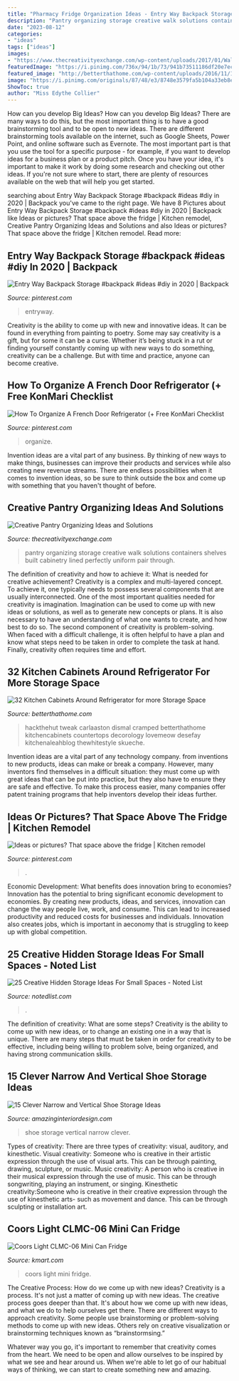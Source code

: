```yaml
---
title: "Pharmacy Fridge Organization Ideas - Entry Way Backpack Storage #backpack #ideas #diy In 2020"
description: "Pantry organizing storage creative walk solutions containers shelves built cabinetry lined perfectly uniform pair through"
date: "2023-08-12"
categories:
- "ideas"
tags: ["ideas"]
images:
- "https://www.thecreativityexchange.com/wp-content/uploads/2017/01/Walk-In-Pantry.jpg"
featuredImage: "https://i.pinimg.com/736x/94/1b/73/941b73511186df20e7ec1503d5f1a7c9.jpg"
featured_image: "http://betterthathome.com/wp-content/uploads/2016/11/15-Kitchen-cabinets-around-refrigerator.jpg"
image: "https://i.pinimg.com/originals/87/48/e3/8748e3579fa5b104a33eb8eb83be65bb.jpg"
ShowToc: true
author: "Miss Edythe Collier"
---
```



How can you develop Big Ideas?
How can you develop Big Ideas? There are many ways to do this, but the most important thing is to have a good brainstorming tool and to be open to new ideas. There are different brainstorming tools available on the internet, such as Google Sheets, Power Point, and online software such as Evernote. The most important part is that you use the tool for a specific purpose - for example, if you want to develop ideas for a business plan or a product pitch. Once you have your idea, it's important to make it work by doing some research and checking out other ideas. If you're not sure where to start, there are plenty of resources available on the web that will help you get started.

	

		
searching about Entry Way Backpack Storage #backpack #ideas #diy in 2020 | Backpack you've came to the right page. We have 8 Pictures about Entry Way Backpack Storage #backpack #ideas #diy in 2020 | Backpack like Ideas or pictures? That space above the fridge | Kitchen remodel, Creative Pantry Organizing Ideas and Solutions and also Ideas or pictures? That space above the fridge | Kitchen remodel. Read more:
		
    
## Entry Way Backpack Storage #backpack #ideas #diy In 2020 | Backpack

<img loading=lazy src="https://i.pinimg.com/736x/94/1b/73/941b73511186df20e7ec1503d5f1a7c9.jpg" onerror="this.onerror=null;this.src='https://tse4.mm.bing.net/th?id=OIP.zbg209PzUgQ6_BLBiT_Q8wAAAA&amp;pid=15.1';" alt="Entry Way Backpack Storage #backpack #ideas #diy in 2020 | Backpack">

_Source: pinterest.com_

>entryway. 

	

Creativity is the ability to come up with new and innovative ideas. It can be found in everything from painting to poetry. Some may say creativity is a gift, but for some it can be a curse. Whether it’s being stuck in a rut or finding yourself constantly coming up with new ways to do something, creativity can be a challenge. But with time and practice, anyone can become creative.

    
## How To Organize A French Door Refrigerator (+ Free KonMari Checklist

<img loading=lazy src="https://i.pinimg.com/736x/a2/fc/f8/a2fcf870e99f2e4d558720be70abafb3.jpg" onerror="this.onerror=null;this.src='https://tse4.mm.bing.net/th?id=OIP.sdiQhYGnpwbO3qPGrwQUagHaLH&amp;pid=15.1';" alt="How To Organize A French Door Refrigerator (+ Free KonMari Checklist">

_Source: pinterest.com_

>organize. 

	

Invention ideas are a vital part of any business. By thinking of new ways to make things, businesses can improve their products and services while also creating new revenue streams. There are endless possibilities when it comes to invention ideas, so be sure to think outside the box and come up with something that you haven't thought of before.

    
## Creative Pantry Organizing Ideas And Solutions

<img loading=lazy src="https://www.thecreativityexchange.com/wp-content/uploads/2017/01/Walk-In-Pantry.jpg" onerror="this.onerror=null;this.src='https://tse1.mm.bing.net/th?id=OIP.6F7uJJr_QJIHCdlsuCy6QwHaJ3&amp;pid=15.1';" alt="Creative Pantry Organizing Ideas and Solutions">

_Source: thecreativityexchange.com_

>pantry organizing storage creative walk solutions containers shelves built cabinetry lined perfectly uniform pair through. 

	

The definition of creativity and how to achieve it: What is needed for creative achievement?
Creativity is a complex and multi-layered concept. To achieve it, one typically needs to possess several components that are usually interconnected. One of the most important qualities needed for creativity is imagination. Imagination can be used to come up with new ideas or solutions, as well as to generate new concepts or plans. It is also necessary to have an understanding of what one wants to create, and how best to do so. The second component of creativity is problem-solving. When faced with a difficult challenge, it is often helpful to have a plan and know what steps need to be taken in order to complete the task at hand. Finally, creativity often requires time and effort.

    
## 32 Kitchen Cabinets Around Refrigerator For More Storage Space

<img loading=lazy src="http://betterthathome.com/wp-content/uploads/2016/11/15-Kitchen-cabinets-around-refrigerator.jpg" onerror="this.onerror=null;this.src='https://tse3.mm.bing.net/th?id=OIP.2lYwpMWncuLRvN8ihUMVhQHaLH&amp;pid=15.1';" alt="32 Kitchen Cabinets Around Refrigerator for more Storage Space">

_Source: betterthathome.com_

>hackthehut tweak carlaaston dismal cramped betterthathome kitchencabinets countertops decorology lovemeow desefay kitchenaleahblog thewhitestyle skueche. 

	

Invention ideas are a vital part of any technology company. from inventions to new products, ideas can make or break a company. However, many inventors find themselves in a difficult situation: they must come up with great ideas that can be put into practice, but they also have to ensure they are safe and effective. To make this process easier, many companies offer patent training programs that help inventors develop their ideas further.

    
## Ideas Or Pictures? That Space Above The Fridge | Kitchen Remodel

<img loading=lazy src="https://i.pinimg.com/originals/87/48/e3/8748e3579fa5b104a33eb8eb83be65bb.jpg" onerror="this.onerror=null;this.src='https://tse3.mm.bing.net/th?id=OIP.FD5_Br2EmU4WCbiVSQmkJwHaJ4&amp;pid=15.1';" alt="Ideas or pictures? That space above the fridge | Kitchen remodel">

_Source: pinterest.com_

>. 

	

Economic Development: What benefits does innovation bring to economies?
Innovation has the potential to bring significant economic development to economies. By creating new products, ideas, and services, innovation can change the way people live, work, and consume. This can lead to increased productivity and reduced costs for businesses and individuals. Innovation also creates jobs, which is important in aeconomy that is struggling to keep up with global competition.

    
## 25 Creative Hidden Storage Ideas For Small Spaces - Noted List

<img loading=lazy src="https://notedlist.com/wp-content/uploads/2016/04/hidden-storage/3-hidden-storage-ideas.jpg" onerror="this.onerror=null;this.src='https://tse4.mm.bing.net/th?id=OIP.r5Ke8hwE49Os4e000m1dkQHaJ3&amp;pid=15.1';" alt="25 Creative Hidden Storage Ideas For Small Spaces - Noted List">

_Source: notedlist.com_

>. 

	

The definition of creativity: What are some steps?
Creativity is the ability to come up with new ideas, or to change an existing one in a way that is unique. There are many steps that must be taken in order for creativity to be effective, including being willing to problem solve, being organized, and having strong communication skills.

    
## 15 Clever Narrow And Vertical Shoe Storage Ideas

<img loading=lazy src="http://www.amazinginteriordesign.com/wp-content/uploads/2017/06/15-Clever-Narrow-and-Vertical-Shoe-Storage-Ideas-fi-1.jpg" onerror="this.onerror=null;this.src='https://tse4.mm.bing.net/th?id=OIP.TaXfbCYok19MBavtERZWjwHaJ4&amp;pid=15.1';" alt="15 Clever Narrow and Vertical Shoe Storage Ideas">

_Source: amazinginteriordesign.com_

>shoe storage vertical narrow clever. 

	

Types of creativity: There are three types of creativity: visual, auditory, and kinesthetic.
Visual creativity: Someone who is creative in their artistic expression through the use of visual arts. This can be through painting, drawing, sculpture, or music. Music creativity: A person who is creative in their musical expression through the use of music. This can be through songwriting, playing an instrument, or singing. Kinesthetic creativity:Someone who is creative in their creative expression through the use of kinesthetic arts- such as movement and dance. This can be through sculpting or installation art.

    
## Coors Light CLMC-06 Mini Can Fridge

<img loading=lazy src="https://c.shld.net/rpx/i/s/i/spin/10090264/prod_12111693612??hei=64&amp;wid=64&amp;qlt=50" onerror="this.onerror=null;this.src='https://tse2.mm.bing.net/th?id=OIP.yGBQHA6fSGzH0eh5Vd19FAHaNI&amp;pid=15.1';" alt="Coors Light CLMC-06 Mini Can Fridge">

_Source: kmart.com_

>coors light mini fridge. 

	

The Creative Process: How do we come up with new ideas?
Creativity is a process. It's not just a matter of coming up with new ideas. The creative process goes deeper than that. It's about how we come up with new ideas, and what we do to help ourselves get there.
There are different ways to approach creativity. Some people use brainstorming or problem-solving methods to come up with new ideas. Others rely on creative visualization or brainstorming techniques known as “brainstormsing.”

Whatever way you go, it's important to remember that creativity comes from the heart. We need to be open and allow ourselves to be inspired by what we see and hear around us. When we're able to let go of our habitual ways of thinking, we can start to create something new and amazing.

